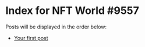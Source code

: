 # Index for NFT World #9557
Posts will be displayed in the order below:

- [Your first post](./001-first.md)

